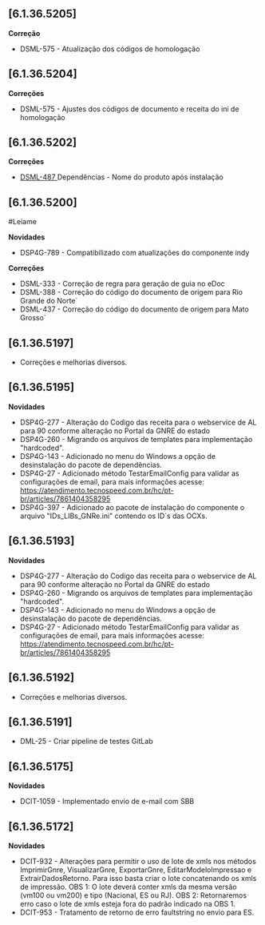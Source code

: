 ﻿## [6.1.36.5205]

**Correção**
- DSML-575 - Atualização dos códigos de homologação

## [6.1.36.5204]
**Correções**

* DSML-575 - Ajustes dos códigos de documento e receita do ini de homologação
 
 ## [6.1.36.5202]
**Correções**

* [DSML-487 ](https://tecnospeed.atlassian.net/browse/DSML-487)Dependências - Nome do produto após instalação

## [6.1.36.5200]

#Leiame

**Novidades**
* DSP4G-789 - Compatibilizado com atualizações do componente indy

**Correções**
* DSML-333 - Correção de regra para geração de guia no eDoc
* DSML-388 - Correção do código do documento de origem para Rio Grande do Norte`
* DSML-437 - Correção do código do documento de origem para Mato Grosso`

## [6.1.36.5197]

* Corre&ccedil;&otilde;es e melhorias diversos.

## [6.1.36.5195]

**Novidades**
* DSP4G-277 - Alteração do Codigo das receita para o webservice de AL para 90 conforme alteração no Portal da GNRE do estado
* DSP4G-260 - Migrando os arquivos de templates para implementação "hardcoded".
* DSP4G-143 - Adicionado no menu do Windows a opção de desinstalação do pacote de dependências.
* DSP4G-27  - Adicionado método TestarEmailConfig para validar as configurações de email, para mais informações acesse: https://atendimento.tecnospeed.com.br/hc/pt-br/articles/7861404358295
* DSP4G-397 - Adicionado ao pacote de instalação do componente o arquivo "IDs_LIBs_GNRe.ini" contendo os ID´s das OCXs.

## [6.1.36.5193]

**Novidades**
* DSP4G-277 - Alteração do Codigo das receita para o webservice de AL para 90 conforme alteração no Portal da GNRE do estado
* DSP4G-260 - Migrando os arquivos de templates para implementação "hardcoded".
* DSP4G-143 - Adicionado no menu do Windows a opção de desinstalação do pacote de dependências.
* DSP4G-27  - Adicionado método TestarEmailConfig para validar as configurações de email, para mais informações acesse: https://atendimento.tecnospeed.com.br/hc/pt-br/articles/7861404358295

## [6.1.36.5192]

* Corre&ccedil;&otilde;es e melhorias diversos.

## [6.1.36.5191]

- DML-25 - Criar pipeline de testes GitLab

## [6.1.36.5175]
**Novidades**
 - DCIT-1059 - Implementado envio de e-mail com SBB

## [6.1.36.5172]
**Novidades**
 - DCIT-932 - Alterações para permitir o uso de lote de xmls nos métodos ImprimirGnre, VisualizarGnre, ExportarGnre, 
             EditarModeloImpressao e ExtrairDadosRetorno. Para isso basta criar o lote concatenando os xmls de impressão.
             OBS 1: O lote deverá conter xmls da mesma versão (vm100 ou vm200) e tipo (Nacional, ES ou RJ).
             OBS 2: Retornaremos erro caso o lote de xmls esteja fora do padrão indicado na OBS 1.
 - DCIT-953 - Tratamento de retorno de erro faultstring no envio para ES.








